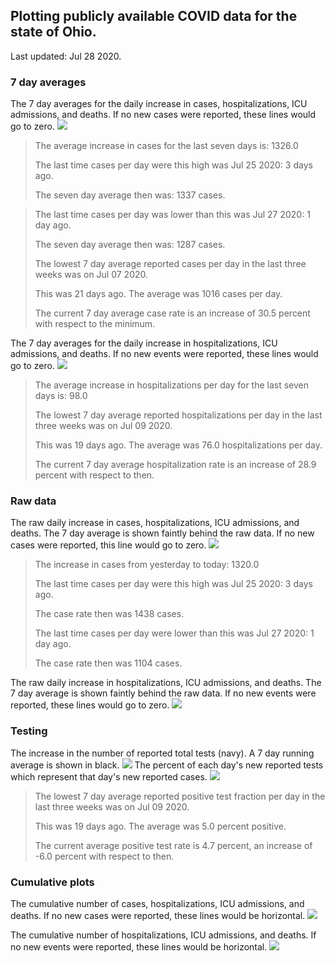 ## Plotting publicly available COVID data for the state of Ohio. 

Last updated: Jul 28 2020. 

### 7 day averages
The 7 day averages for the daily increase in cases, hospitalizations, ICU admissions, and deaths. If no new cases were reported, these lines would go to zero.
![](7dayaverage_cases.png)

>The average increase in cases for the last seven days is: 1326.0
>
>The last time cases per day were this high was Jul 25 2020: 3 days ago.
>
>The seven day average then was: 1337 cases.

>
>The last time cases per day was lower than this was Jul 27 2020: 1 day ago.
>
>The seven day average then was: 1287 cases.
>
>The lowest 7 day average reported cases per day in the last three weeks was on Jul 07 2020.
>
>This was 21 days ago. The average was 1016 cases per day.
>
>The current 7 day average case rate is an increase of 30.5 percent with respect to the minimum.

The 7 day averages for the daily increase in hospitalizations, ICU admissions, and deaths. If no new events were reported, these lines would go to zero.
![](7dayaverage_hospital.png)

>The average increase in hospitalizations per day for the last seven days is: 98.0
>
>The lowest 7 day average reported hospitalizations per day in the last three weeks was on Jul 09 2020.
>
>This was 19 days ago. The average was 76.0 hospitalizations per day.
>
>The current 7 day average hospitalization rate is an increase of 28.9 percent with respect to then.

### Raw data
The raw daily increase in cases, hospitalizations, ICU admissions, and deaths. The 7 day average is shown faintly behind the raw data. If no new cases were reported, this line would go to zero.
![](DailyCases.png)

>The increase in cases from yesterday to today: 1320.0 
>
>The last time cases per day were this high was Jul 25 2020: 3 days ago. 
>
>The case rate then was 1438 cases.
>
>The last time cases per day were lower than this was Jul 27 2020: 1 day ago. 
>
>The case rate then was 1104 cases.

The raw daily increase in hospitalizations, ICU admissions, and deaths. The 7 day average is shown faintly behind the raw data. If no new events were reported, these lines would go to zero.
![](DailyHospitalizations.png)

### Testing

The increase in the number of reported total tests (navy). A 7 day running average is shown in black.
![](DailyTests.png)
The percent of each day's new reported tests which represent that day's new reported cases.
![](percentpositive_tests.png)

>The lowest 7 day average reported positive test fraction per day in the last three weeks was on Jul 09 2020.
>
>This was 19 days ago. The average was 5.0 percent positive. 
>
>The current average positive test rate is 4.7 percent, an increase of -6.0 percent with respect to then. 

### Cumulative plots
The cumulative number of cases, hospitalizations, ICU admissions, and deaths. If no new cases were reported, these lines would be horizontal.
![](Cases.png)

The cumulative number of hospitalizations, ICU admissions, and deaths. If no new events were reported, these lines would be horizontal.
![](Hospitalizations.png)
